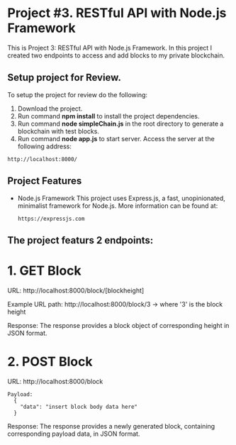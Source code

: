# Project #3. RESTful API with Node.js Framework
This is Project 3: RESTful API with Node.js Framework. In this project I created two endpoints to access and add blocks to my private blockchain.

## Setup project for Review.

To setup the project for review do the following:
1. Download the project.
2. Run command __npm install__ to install the project dependencies.
3. Run command __node simpleChain.js__ in the root directory to generate a blockchain with test blocks.
4. Run command __node app.js__ to start server. Access the server at the following address:
````
http://localhost:8000/
````

## Project Features

* Node.js Framework
  This project uses Express.js, a fast, unopinionated, minimalist framework for Node.js. More information can be found at: 
  ````
  https://expressjs.com
  ````

## The project featurs 2 endpoints:

# 1. GET Block
URL:
  http://localhost:8000/block/[blockheight]

Example URL path:
  http://localhost:8000/block/3 -> where '3' is the block height

Response:
  The response provides a block object of corresponding height in JSON format.

# 2. POST Block
  URL:
    http://localhost:8000/block
  ````
  Payload:
    {
      "data": "insert block body data here"
    }
  ````
  Response:
    The response provides a newly generated block, containing corresponding payload data, in JSON format.


